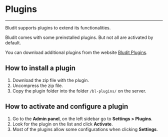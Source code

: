 # Plugins
<!-- Position: 5 -->
---
Bludit supports plugins to extend its functionalities.

Bludit comes with some preinstalled plugins. But not all are activated by default.

You can download additional plugins from the website [Bludit Plugins](https://plugins.bludit.com).

## How to install a plugin
1. Download the zip file with the plugin.
2. Uncompress the zip file.
3. Copy the plugin folder into the folder `/bl-plugins/` on the server.

## How to activate and configure a plugin
1. Go to the **Admin panel**, on the left sidebar go to **Settings > Plugins**.
2. Look for the plugin on the list and click **Activate**.
3. Most of the plugins allow some configurations when clicking **Settings**.
